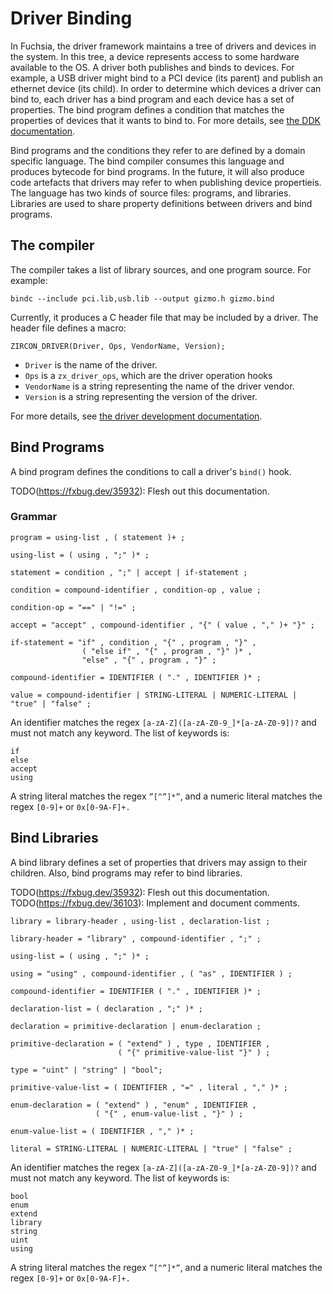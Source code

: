 # Driver Binding

In Fuchsia, the driver framework maintains a tree of drivers and devices in the system. In this
tree, a device represents access to some hardware available to the OS. A driver both publishes and
binds to devices. For example, a USB driver might bind to a PCI device (its parent) and publish an
ethernet device (its child). In order to determine which devices a driver can bind to, each driver
has a bind program and each device has a set of properties. The bind program defines a condition
that matches the properties of devices that it wants to bind to. For more details, see [the DDK
documentation](/docs/concepts/drivers/overview).

Bind programs and the conditions they refer to are defined by a domain specific language. The bind
compiler consumes this language and produces bytecode for bind programs. In the future, it will
also produce code artefacts that drivers may refer to when publishing device propertieis. The
language has two kinds of source files: programs, and libraries. Libraries are used to share
property definitions between drivers and bind programs.

## The compiler

The compiler takes a list of library sources, and one program source. For example:

```
bindc --include pci.lib,usb.lib --output gizmo.h gizmo.bind
```

Currently, it produces a C header file that may be included by a driver. The header file defines a
macro:

```
ZIRCON_DRIVER(Driver, Ops, VendorName, Version);
```
 * `Driver` is the name of the driver.
 * `Ops` is a `zx_driver_ops`, which are the driver operation hooks
 * `VendorName` is a string representing the name of the driver vendor.
 * `Version` is a string representing the version of the driver.

For more details, see [the driver development documentation](
../../docs/concepts/drivers/README.md).

## Bind Programs

A bind program defines the conditions to call a driver's `bind()` hook.

TODO(https://fxbug.dev/35932): Flesh out this documentation.

### Grammar

```
program = using-list , ( statement )+ ;

using-list = ( using , ";" )* ;

statement = condition , ";" | accept | if-statement ;

condition = compound-identifier , condition-op , value ;

condition-op = "==" | "!=" ;

accept = "accept" , compound-identifier , "{" ( value , "," )+ "}" ;

if-statement = "if" , condition , "{" , program , "}" ,
                ( "else if" , "{" , program , "}" )* ,
                "else" , "{" , program , "}" ;

compound-identifier = IDENTIFIER ( "." , IDENTIFIER )* ;

value = compound-identifier | STRING-LITERAL | NUMERIC-LITERAL | "true" | "false" ;
```

An identifier matches the regex `[a-zA-Z]([a-zA-Z0-9_]*[a-zA-Z0-9])?` and must not match any
keyword. The list of keywords is:

```
if
else
accept
using
```

A string literal matches the regex `”[^”]*”`, and a numeric literal matches the regex `[0-9]+` or
`0x[0-9A-F]+.`

## Bind Libraries

A bind library defines a set of properties that drivers may assign to their children. Also,
bind programs may refer to bind libraries.

TODO(https://fxbug.dev/35932): Flesh out this documentation.
TODO(https://fxbug.dev/36103): Implement and document comments.

```
library = library-header , using-list , declaration-list ;

library-header = "library" , compound-identifier , ";" ;

using-list = ( using , ";" )* ;

using = "using" , compound-identifier , ( "as" , IDENTIFIER ) ;

compound-identifier = IDENTIFIER ( "." , IDENTIFIER )* ;

declaration-list = ( declaration , ";" )* ;

declaration = primitive-declaration | enum-declaration ;

primitive-declaration = ( "extend" ) , type , IDENTIFIER ,
                        ( "{" primitive-value-list "}" ) ;

type = "uint" | "string" | "bool";

primitive-value-list = ( IDENTIFIER , "=" , literal , "," )* ;

enum-declaration = ( "extend" ) , "enum" , IDENTIFIER ,
                   ( "{" , enum-value-list , "}" ) ;

enum-value-list = ( IDENTIFIER , "," )* ;

literal = STRING-LITERAL | NUMERIC-LITERAL | "true" | "false" ;
```

An identifier matches the regex `[a-zA-Z]([a-zA-Z0-9_]*[a-zA-Z0-9])?` and must not match any
keyword. The list of keywords is:

```
bool
enum
extend
library
string
uint
using
```

A string literal matches the regex `”[^”]*”`, and a numeric literal matches the regex `[0-9]+` or
`0x[0-9A-F]+.`

